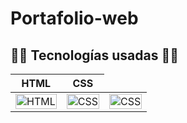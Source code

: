 # Portafolio-web

## 👨‍💻 Tecnologías usadas 👨‍💻
<table>
  <thead>
    <tr>
      <th>HTML</th>
      <th>CSS</th>
    </tr>
  </thead>
  <tbody>
    <tr>
      <td>
        <img src="https://i.postimg.cc/rF6WrLjr/html.png" alt="HTML" width="100%"/>
      </td>
      <td>
        <img src="https://i.postimg.cc/mgSDG9F2/css.png" alt="CSS" width="100%"/>
      </td>
      <td>
        <img src="https://i.postimg.cc/6QL9Bwb6/kisspng-javascript-html-computer-software-web-browser-watermark-5acdbd5508ada4-437525501523432789035.png" alt="CSS" width="100%"/>
      </td>
    </tr>
  </tbody>
</table>
